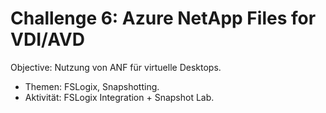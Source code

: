 # Challenge 6: Azure NetApp Files for VDI/AVD

Objective: Nutzung von ANF für virtuelle Desktops.
- Themen: FSLogix, Snapshotting.
- Aktivität: FSLogix Integration + Snapshot Lab.
